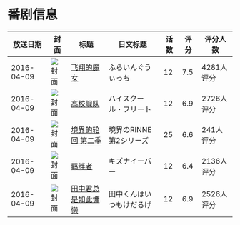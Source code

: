 # 番剧信息

|放送日期|封面|标题|日文标题|话数|评分|评分人数|
|---|---|---|---|---|---|---|
|2016-04-09|![封面](https://lain.bgm.tv/pic/cover/c/a5/25/141799_ZzUpP.jpg)|[飞翔的魔女](https://bangumi.tv/subject/141799)|ふらいんぐうぃっち|12|7.5|4281人评分|
|2016-04-09|![封面](https://lain.bgm.tv/pic/cover/c/83/dd/144843_1nqUr.jpg)|[高校舰队](https://bangumi.tv/subject/144843)|ハイスクール・フリート|12|6.9|2726人评分|
|2016-04-09|![封面](https://lain.bgm.tv/pic/cover/c/9c/9b/146503_PkokJ.jpg)|[境界的轮回 第二季](https://bangumi.tv/subject/146503)|境界のRINNE 第2シリーズ|25|6.6|241人评分|
|2016-04-09|![封面](https://lain.bgm.tv/pic/cover/c/85/c3/148281_8czuA.jpg)|[羁绊者](https://bangumi.tv/subject/148281)|キズナイーバー|12|6.4|2136人评分|
|2016-04-09|![封面](https://lain.bgm.tv/pic/cover/c/cc/1d/155704_uU755.jpg)|[田中君总是如此慵懒](https://bangumi.tv/subject/155704)|田中くんはいつもけだるげ|12|6.9|2526人评分|
